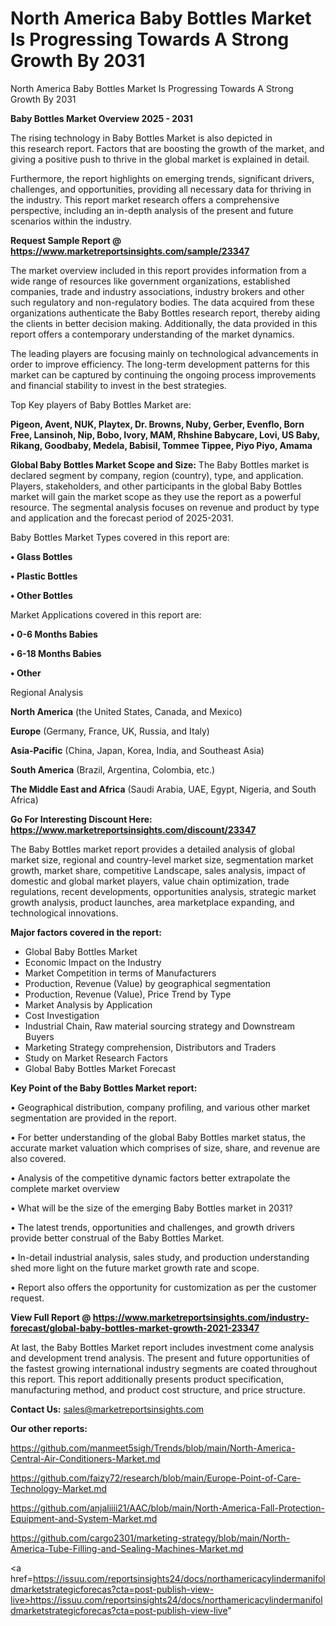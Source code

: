 # North America Baby Bottles Market Is Progressing Towards A Strong Growth By 2031
 North America Baby Bottles Market Is Progressing Towards A Strong Growth By 2031

<Strong> Baby Bottles Market Overview 2025 - 2031</strong>

The rising technology in Baby Bottles Market is also depicted in this research report. Factors that are boosting the growth of the market, and giving a positive push to thrive in the global market is explained in detail.

Furthermore, the report highlights on emerging trends, significant drivers, challenges, and opportunities, providing all necessary data for thriving in the industry. This report market research offers a comprehensive perspective, including an in-depth analysis of the present and future scenarios within the industry.

<strong>Request Sample Report @ <a href=https://www.marketreportsinsights.com/sample/23347>https://www.marketreportsinsights.com/sample/23347</a></strong>

The market overview included in this report provides information from a wide range of resources like government organizations, established companies, trade and industry associations, industry brokers and other such regulatory and non-regulatory bodies. The data acquired from these organizations authenticate the Baby Bottles research report, thereby aiding the clients in better decision making. Additionally, the data provided in this report offers a contemporary understanding of the market dynamics.

The leading players are focusing mainly on technological advancements in order to improve efficiency. The long-term development patterns for this market can be captured by continuing the ongoing process improvements and financial stability to invest in the best strategies.

Top Key players of Baby Bottles Market are:

<strong>Pigeon, Avent, NUK, Playtex, Dr. Browns, Nuby, Gerber, Evenflo, Born Free, Lansinoh, Nip, Bobo, Ivory, MAM, Rhshine Babycare, Lovi, US Baby, Rikang, Goodbaby, Medela, Babisil, Tommee Tippee, Piyo Piyo, Amama</strong>

<strong><b>Global Baby Bottles Market Scope and Size:</b></strong>
The Baby Bottles market is declared segment by company, region (country), type, and application. Players, stakeholders, and other participants in the global Baby Bottles market will gain the market scope as they use the report as a powerful resource. The segmental analysis focuses on revenue and product by type and application and the forecast period of 2025-2031.

Baby Bottles Market Types covered in this report are:

<strong>• Glass Bottles

• Plastic Bottles

• Other Bottles</strong>

Market Applications covered in this report are:

<strong>• 0-6 Months Babies

• 6-18 Months Babies

• Other</strong> 

Regional Analysis

<strong>North America</strong> (the United States, Canada, and Mexico)

<strong>Europe</strong> (Germany, France, UK, Russia, and Italy)

<strong>Asia-Pacific</strong> (China, Japan, Korea, India, and Southeast Asia)

<strong>South America</strong> (Brazil, Argentina, Colombia, etc.)

<strong>The Middle East and Africa</strong> (Saudi Arabia, UAE, Egypt, Nigeria, and South Africa)

<strong>Go For Interesting Discount Here: <a href=https://www.marketreportsinsights.com/discount/23347>https://www.marketreportsinsights.com/discount/23347</a></strong>

The Baby Bottles market report provides a detailed analysis of global market size, regional and country-level market size, segmentation market growth, market share, competitive Landscape, sales analysis, impact of domestic and global market players, value chain optimization, trade regulations, recent developments, opportunities analysis, strategic market growth analysis, product launches, area marketplace expanding, and technological innovations.

<strong><b>Major factors covered in the report:</b></strong>
<ul>
  <li>Global Baby Bottles Market </li>
  <li>Economic Impact on the Industry</li>
  <li>Market Competition in terms of Manufacturers</li>
  <li>Production, Revenue (Value) by geographical segmentation</li>
  <li>Production, Revenue (Value), Price Trend by Type</li>
  <li>Market Analysis by Application</li>
  <li>Cost Investigation</li>
  <li>Industrial Chain, Raw material sourcing strategy and Downstream Buyers</li>
  <li>Marketing Strategy comprehension, Distributors and Traders</li>
  <li>Study on Market Research Factors</li>
  <li>Global Baby Bottles Market Forecast</li>
</ul>

<strong><b>Key Point of the Baby Bottles Market report:</b></strong>

• Geographical distribution, company profiling, and various other market segmentation are provided in the report.

• For better understanding of the global Baby Bottles market status, the accurate market valuation which comprises of size, share, and revenue are also covered.

• Analysis of the competitive dynamic factors better extrapolate the complete market overview

• What will be the size of the emerging Baby Bottles market in 2031?

• The latest trends, opportunities and challenges, and growth drivers provide better construal of the Baby Bottles Market.

• In-detail industrial analysis, sales study, and production understanding shed more light on the future market growth rate and scope.

• Report also offers the opportunity for customization as per the customer request.

<strong><b>View Full Report @ <a href=https://www.marketreportsinsights.com/industry-forecast/global-baby-bottles-market-growth-2021-23347>https://www.marketreportsinsights.com/industry-forecast/global-baby-bottles-market-growth-2021-23347</a></b></strong>


At last, the Baby Bottles Market report includes investment come analysis and development trend analysis. The present and future opportunities of the fastest growing international industry segments are coated throughout this report. This report additionally presents product specification, manufacturing method, and product cost structure, and price structure.

<strong>Contact Us:</strong>
sales@marketreportsinsights.com

<strong>Our other reports:</strong>

<a href=https://github.com/manmeet5sigh/Trends/blob/main/North-America-Central-Air-Conditioners-Market.md>https://github.com/manmeet5sigh/Trends/blob/main/North-America-Central-Air-Conditioners-Market.md</a>

<a href=https://github.com/faizy72/research/blob/main/Europe-Point-of-Care-Technology-Market.md>https://github.com/faizy72/research/blob/main/Europe-Point-of-Care-Technology-Market.md</a>

<a href=https://github.com/anjaliiii21/AAC/blob/main/North-America-Fall-Protection-Equipment-and-System-Market.md>https://github.com/anjaliiii21/AAC/blob/main/North-America-Fall-Protection-Equipment-and-System-Market.md</a>

<a href=https://github.com/cargo2301/marketing-strategy/blob/main/North-America-Tube-Filling-and-Sealing-Machines-Market.md>https://github.com/cargo2301/marketing-strategy/blob/main/North-America-Tube-Filling-and-Sealing-Machines-Market.md</a>

<a href=https://issuu.com/reportsinsights24/docs/northamericacylindermanifoldmarketstrategicforecas?cta=post-publish-view-live>https://issuu.com/reportsinsights24/docs/northamericacylindermanifoldmarketstrategicforecas?cta=post-publish-view-live</a>"
